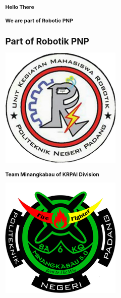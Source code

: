 ### Hello There
### We are part of Robotic PNP

<h1>Part of Robotik PNP</h1>
<img src="https://github.com/mika-pnp/mika-pnp/blob/main/logo.jpg" width="350" title="hover text" allign="center">
  
<h3>Team Minangkabau of KRPAI Division</h3>
<img src="https://github.com/mika-pnp/mika-pnp/blob/main/KRPAI%20Berkaki.png" width="350" title="hover text">


<!--
**mika-pnp/mika-pnp** is a ✨ _special_ ✨ repository because its `README.md` (this file) appears on your GitHub profile.

Here are some ideas to get you started:

- 🔭 I’m currently working on ...
- 🌱 I’m currently learning ...
- 👯 I’m looking to collaborate on ...
- 🤔 I’m looking for help with ...
- 💬 Ask me about ...
- 📫 How to reach me: ...
- 😄 Pronouns: ...
- ⚡ Fun fact: ...
-->
